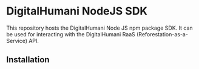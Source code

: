 # DigitalHumani NodeJS SDK
This repository hosts the DigitalHumani Node JS npm package SDK. It can be used for interacting with the DigitalHumani RaaS (Reforestation-as-a-Service) API.

## Installation

